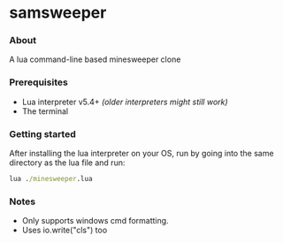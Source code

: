 # samsweeper
### About
A lua command-line based minesweeper clone

### Prerequisites
- Lua interpreter v5.4+ _(older interpreters might still work)_
- The terminal

### Getting started
After installing the lua interpreter on your OS, run by going into the same directory as the lua file and run:
```cmd
lua ./minesweeper.lua
```

### Notes
- Only supports windows cmd formatting.
- Uses io.write("cls") too
